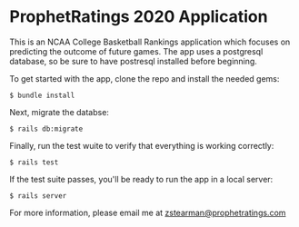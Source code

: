 # ProphetRatings 2020 Application

This is an NCAA College Basketball Rankings application which focuses on 
predicting the outcome of future games. The app uses a postgresql database,
so be sure to have postresql installed before beginning.

To get started with the app, clone the repo and install the needed gems:
```
$ bundle install
```

Next, migrate the databse:
```
$ rails db:migrate
```

Finally, run the test wuite to verify that everything is working correctly:
```
$ rails test
```

If the test suite passes, you'll be ready to run the app in a local server:
```
$ rails server
```

For more information, please email me at zstearman@prophetratings.com